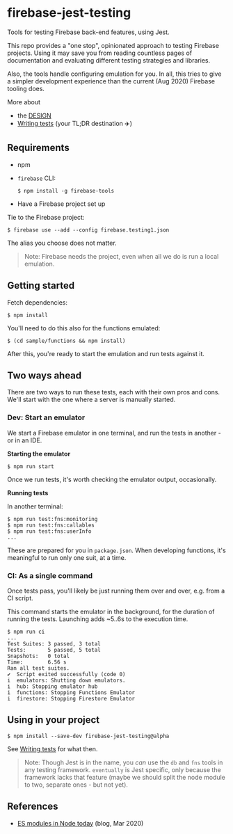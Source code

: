 # firebase-jest-testing

Tools for testing Firebase back-end features, using Jest.

This repo provides a "one stop", opinionated approach to testing Firebase projects. Using it may save you from reading countless pages of documentation and evaluating different testing strategies and libraries.

Also, the tools handle configuring emulation for you. In all, this tries to give a simpler development experience than the current (Aug 2020) Firebase tooling does.

More about

- the [DESIGN](DESIGN.md)
- [Writing tests](Writing%20tests.md) (your TL;DR destination ✈️)


## Requirements

- npm
- `firebase` CLI:
   
   `$ npm install -g firebase-tools`
- Have a Firebase project set up

Tie to the Firebase project:

```
$ firebase use --add --config firebase.testing1.json
```

The alias you choose does not matter.

>Note: Firebase needs the project, even when all we do is run a local emulation.

<!-- Q: is this strictly necessary?
Set up the Firestore emulator:

```
$ firebase setup:emulators:firestore
```
-->


## Getting started

Fetch dependencies:

```
$ npm install
```

You'll need to do this also for the functions emulated:

```
$ (cd sample/functions && npm install)
```

After this, you're ready to start the emulation and run tests against it.


## Two ways ahead

There are two ways to run these tests, each with their own pros and cons. We'll start with the one where a server is manually started.

### Dev: Start an emulator

We start a Firebase emulator in one terminal, and run the tests in another - or in an IDE.

**Starting the emulator**

```
$ npm run start
```

Once we run tests, it's worth checking the emulator output, occasionally.

**Running tests**

In another terminal:

```
$ npm run test:fns:monitoring
$ npm run test:fns:callables
$ npm run test:fns:userInfo
...
```

These are prepared for you in `package.json`. When developing functions, it's meaningful to run only one suit, at a time.


### CI: As a single command

Once tests pass, you'll likely be just running them over and over, e.g. from a CI script.

This command starts the emulator in the background, for the duration of running the tests. Launching adds ~5..6s to the execution time.

```
$ npm run ci
...
Test Suites: 3 passed, 3 total
Tests:       5 passed, 5 total
Snapshots:   0 total
Time:        6.56 s
Ran all test suites.
✔  Script exited successfully (code 0)
i  emulators: Shutting down emulators.
i  hub: Stopping emulator hub
i  functions: Stopping Functions Emulator
i  firestore: Stopping Firestore Emulator
```


## Using in your project

```
$ npm install --save-dev firebase-jest-testing@alpha
```

See [Writing tests](Writing%20tests.md) for what then.

>Note: Though Jest is in the name, you *can* use the `db` and `fns` tools in any testing framework.
>`eventually` is Jest specific, only because the framework lacks that feature (maybe we should split the node module to two, separate ones - but not yet).


## References

- [ES modules in Node today](https://blog.logrocket.com/es-modules-in-node-today/) (blog, Mar 2020)

